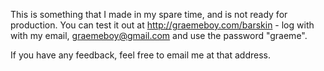 This is something that I made in my spare time, and is not ready for production. You can test it out at http://graemeboy.com/barskin - log with with my email, graemeboy@gmail.com and use the password "graeme".

If you have any feedback, feel free to email me at that address.